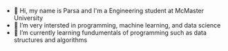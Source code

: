 - 👋 Hi, my name is Parsa and I'm a Engineering student at McMaster University 
- 👀 I’m very intersted in programming, machine learning, and data science 
- 🌱 I’m currently learning fundumentals of programming such as data structures and algorithms 
